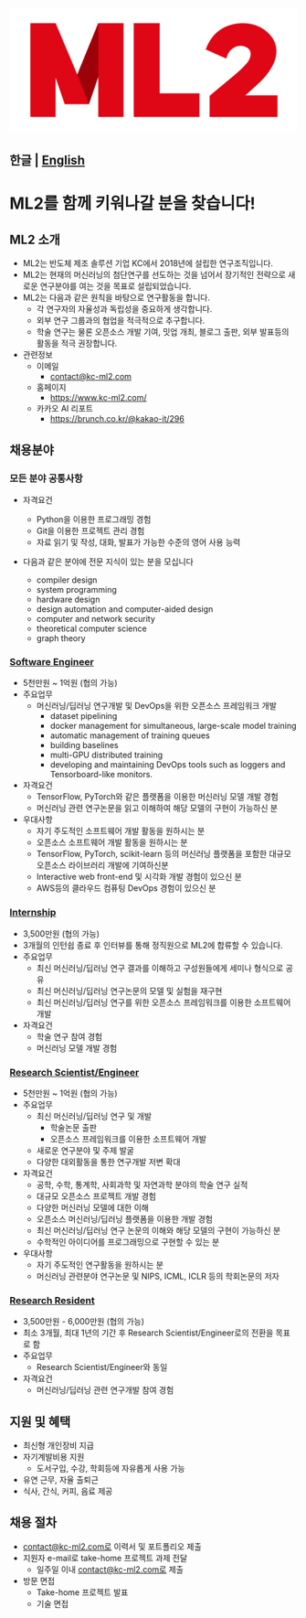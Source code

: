 ![ML2 Logo](logo/PNG/logo_full.png)

한글 | [English](README_en.md)
---
# ML2를 함께 키워나갈 분을 찾습니다!

## ML2 소개
  * ML2는 반도체 제조 솔루션 기업 KC에서 2018년에 설립한 연구조직입니다.
  * ML2는 현재의 머신러닝의 첨단연구를 선도하는 것을 넘어서 장기적인 전략으로 새로운 연구분야를 여는 것을 목표로 설립되었습니다.
  * ML2는 다음과 같은 원칙을 바탕으로 연구활동을 합니다.
    * 각 연구자의 자율성과 독립성을 중요하게 생각합니다.
    * 외부 연구 그룹과의 협업을 적극적으로 추구합니다.
    * 학술 연구는 물론 오픈소스 개발 기여, 밋업 개최, 블로그 출판, 외부 발표등의 활동을 적극 권장합니다.
  * 관련정보
    * 이메일
      * contact@kc-ml2.com
    * 홈페이지
      * https://www.kc-ml2.com/
    * 카카오 AI 리포트 
      * https://brunch.co.kr/@kakao-it/296
      
## 채용분야

### 모든 분야 공통사항
* 자격요건
  * Python을 이용한 프로그래밍 경험
  * Git을 이용한 프로젝트 관리 경험
  * 자료 읽기 및 작성, 대화, 발표가 가능한 수준의 영어 사용 능력

* 다음과 같은 분야에 전문 지식이 있는 분을 모십니다
  * compiler design
  * system programming
  * hardware design
  * design automation and computer-aided design
  * computer and network security
  * theoretical computer science
  * graph theory

### [Software Engineer](README.md#software-engineer)
* 5천만원 ~ 1억원 (협의 가능)
* 주요업무
  * 머신러닝/딥러닝 연구개발 및 DevOps을 위한 오픈소스 프레임워크 개발
    * dataset pipelining
    * docker management for simultaneous, large-scale model training
    * automatic management of training queues
    * building baselines
    * multi-GPU distributed training
    * developing and maintaining DevOps tools such as loggers and Tensorboard-like monitors. 
* 자격요건
  * TensorFlow, PyTorch와 같은 플랫폼을 이용한 머신러닝 모델 개발 경험
  * 머신러닝 관련 연구논문을 읽고 이해하여 해당 모델의 구현이 가능하신 분
* 우대사항
  * 자기 주도적인 소프트웨어 개발 활동을 원하시는 분
  * 오픈소스 소프트웨어 개발 활동을 원하시는 분
  * TensorFlow, PyTorch, scikit-learn 등의 머신러닝 플랫폼을 포함한 대규모 오픈소스 라이브러리 개발에 기여하신분
  * Interactive web front-end 및 시각화 개발 경험이 있으신 분
  * AWS등의 클라우드 컴퓨팅 DevOps 경험이 있으신 분
  
### [Internship](README.md#internship)
* 3,500만원 (협의 가능)
* 3개월의 인턴쉽 종료 후 인터뷰를 통해 정직원으로 ML2에 합류할 수 있습니다. 
* 주요업무
  * 최신 머신러닝/딥러닝 연구 결과를 이해하고 구성원들에게 세미나 형식으로 공유
  * 최신 머신러닝/딥러닝 연구논문의 모델 및 실험을 재구현
  * 최신 머신러닝/딥러닝 연구를 위한 오픈소스 프레임워크를 이용한 소프트웨어 개발 
* 자격요건
  * 학술 연구 참여 경험
  * 머신러닝 모델 개발 경험
  
### [Research Scientist/Engineer](README.md#research-scientistengineer)
* 5천만원 ~ 1억원 (협의 가능)
* 주요업무
  * 최신 머신러닝/딥러닝 연구 및 개발
    * 학술논문 출판
    * 오픈소스 프레임워크를 이용한 소프트웨어 개발
  * 새로운 연구분야 및 주제 발굴
  * 다양한 대외활동을 통한 연구개발 저변 확대
* 자격요건
  * 공학, 수학, 통계학, 사회과학 및 자연과학 분야의 학술 연구 실적
  * 대규모 오픈소스 프로젝트 개발 경험
  * 다양한 머신러닝 모델에 대한 이해 
  * 오픈소스 머신러닝/딥러닝 플랫폼을 이용한 개발 경험
  * 최신 머신러닝/딥러닝 연구 논문의 이해와 해당 모델의 구현이 가능하신 분
  * 수학적인 아이디어를 프로그래밍으로 구현할 수 있는 분
* 우대사항
  * 자기 주도적인 연구활동을 원하시는 분
  * 머신러닝 관련분야 연구논문 및 NIPS, ICML, ICLR 등의 학회논문의 저자
  
### [Research Resident](README.md#research-resident)
* 3,500만원 - 6,000만원 (협의 가능)
* 최소 3개월, 최대 1년의 기간 후 Research Scientist/Engineer로의 전환을 목표로 함
* 주요업무
  * Research Scientist/Engineer와 동일
* 자격요건
  * 머신러닝/딥러닝 관련 연구개발 참여 경험
  
## 지원 및 혜택
* 최신형 개인장비 지급
* 자기계발비용 지원
  * 도서구입, 수강, 학회등에 자유롭게 사용 가능
* 유연 근무, 자율 출퇴근
* 식사, 간식, 커피, 음료 제공

## 채용 절차
* contact@kc-ml2.com로 이력서 및 포트폴리오 제출
* 지원자 e-mail로 take-home 프로젝트 과제 전달  
  * 일주일 이내 contact@kc-ml2.com로 제출
* 방문 면접
  * Take-home 프로젝트 발표
  * 기술 면접

